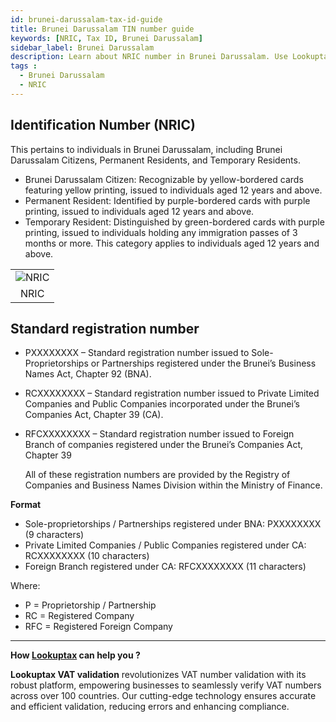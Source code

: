 ```yaml
---
id: brunei-darussalam-tax-id-guide
title: Brunei Darussalam TIN number guide
keywords: [NRIC, Tax ID, Brunei Darussalam]
sidebar_label: Brunei Darussalam
description: Learn about NRIC number in Brunei Darussalam. Use Lookuptax for hassle-free tax id validation in Brunei Darussalam and other 100+ countries
tags : 
  - Brunei Darussalam
  - NRIC
---
```

## Identification Number (NRIC) 
This pertains to individuals in Brunei Darussalam, including Brunei Darussalam Citizens, Permanent Residents, and Temporary Residents.

- Brunei Darussalam Citizen: Recognizable by yellow-bordered cards featuring yellow printing, issued to individuals aged 12 years and above.
- Permanent Resident: Identified by purple-bordered cards with purple printing, issued to individuals aged 12 years and above.
- Temporary Resident: Distinguished by green-bordered cards with purple printing, issued to individuals holding any immigration passes of 3 months or more. This category applies to individuals aged 12 years and above.

 <table align="center" border="0px" border-color="#dedede"><tr><td>
  <img src="/docs/img/taxid/nric.png" alt="NRIC"/>
  </td></tr>
  <tr><td align="center">NRIC</td></tr>
</table>

## Standard registration number
* PXXXXXXXX – Standard registration number issued to Sole-Proprietorships or Partnerships registered under the Brunei’s Business Names Act, Chapter 92 (BNA).
* RCXXXXXXXX – Standard registration number issued to Private Limited Companies and Public Companies incorporated under the Brunei’s Companies Act, Chapter 39 (CA).
* RFCXXXXXXXX – Standard registration number issued to Foreign Branch of companies registered under the Brunei’s Companies Act, Chapter 39

  All of these registration numbers are provided by the Registry of Companies and Business Names Division within the Ministry of Finance.


**Format**
* Sole-proprietorships / Partnerships registered under BNA: PXXXXXXXX (9 characters)
* Private Limited Companies / Public Companies registered under CA: RCXXXXXXXX (10 characters)
* Foreign Branch registered under CA: RFCXXXXXXXX (11 characters)

Where:

* P = Proprietorship / Partnership
* RC = Registered Company
* RFC = Registered Foreign Company

----
**How [Lookuptax](https://lookuptax.com/) can help you ?**

**Lookuptax VAT validation**  revolutionizes VAT number validation with its robust platform, empowering businesses to seamlessly verify VAT numbers across over 100 countries. Our cutting-edge technology ensures accurate and efficient validation, reducing errors and enhancing compliance.
